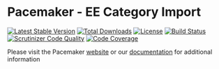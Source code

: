 # Pacemaker - EE Category Import

[![Latest Stable Version](https://img.shields.io/packagist/v/techdivision/import-category-ee.svg?style=flat-square)](https://packagist.org/packages/techdivision/import-category-ee) 
 [![Total Downloads](https://img.shields.io/packagist/dt/techdivision/import-category-ee.svg?style=flat-square)](https://packagist.org/packages/techdivision/import-category-ee)
 [![License](https://img.shields.io/packagist/l/techdivision/import-category-ee.svg?style=flat-square)](https://packagist.org/packages/techdivision/import-category-ee)
 [![Build Status](https://img.shields.io/travis/techdivision/import-category-ee/master.svg?style=flat-square)](http://travis-ci.org/techdivision/import-category-ee)
 [![Scrutinizer Code Quality](https://img.shields.io/scrutinizer/g/techdivision/import-category-ee/master.svg?style=flat-square)](https://scrutinizer-ci.com/g/techdivision/import-category-ee/?branch=master) 
 [![Code Coverage](https://img.shields.io/scrutinizer/coverage/g/techdivision/import-category-ee/master.svg?style=flat-square)](https://scrutinizer-ci.com/g/techdivision/import-category-ee/?branch=master)

Please visit the Pacemaker [website](https://pacemaker.techdivision.com) or our [documentation](https://docs.met.tdintern.de/pacemaker/1.3/) for additional information
